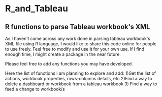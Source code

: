 # R_and_Tableau
## R functions to parse Tableau workbook's XML

As I haven't come across any work done in parsing tableau workbook's XML file using R language, I would like to share this code online for people to use freely. 
Feel free to modify and use it for your own use. If I find enough time, I might create a package in the near future. 

Please feel free to add any functions you may have developed. 

Here the list of functions I am planning to explore and add:
1)Get the list of actions, workbook properties, rows-columns details, etc
2)Find a way to delete a dashboard or workbook from a tableau workbook
3) Find a way to feed a change to workbook/s 
